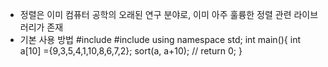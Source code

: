 - 정렬은 이미 컴퓨터 공학의 오래된 연구 분야로, 이미 아주 훌륭한 정렬 관련 라이브러리가 존재
- 기본 사용 방법
  #include <iostream>
  #include <algorithm>
  using namespace std;
  int main(){
  int a[10] ={9,3,5,4,1,10,8,6,7,2};
  sort(a, a+10); //
  return 0;
  }
